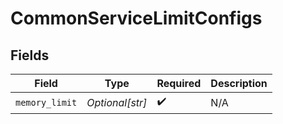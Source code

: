 # CommonServiceLimitConfigs


## Fields

| Field              | Type               | Required           | Description        |
| ------------------ | ------------------ | ------------------ | ------------------ |
| `memory_limit`     | *Optional[str]*    | :heavy_check_mark: | N/A                |